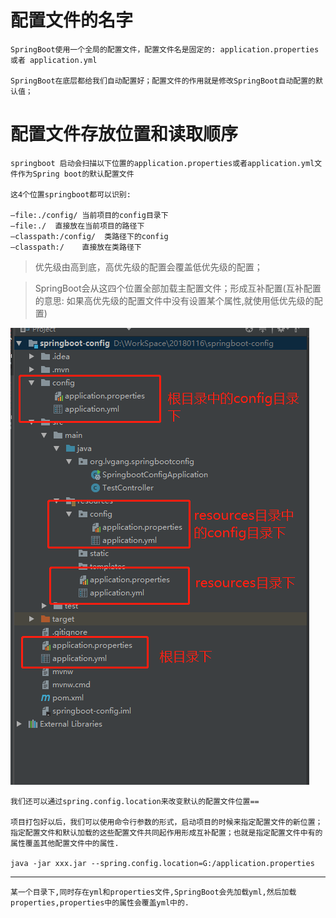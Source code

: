 # 配置文件的名字

    SpringBoot使用一个全局的配置文件，配置文件名是固定的: application.properties 或者 application.yml

    SpringBoot在底层都给我们自动配置好；配置文件的作用就是修改SpringBoot自动配置的默认值；

# 配置文件存放位置和读取顺序

    springboot 启动会扫描以下位置的application.properties或者application.yml文件作为Spring boot的默认配置文件

    这4个位置springboot都可以识别:
    
    –file:./config/ 当前项目的config目录下
    –file:./  直接放在当前项目的路径下
    –classpath:/config/  类路径下的config
    –classpath:/    直接放在类路径下

>优先级由高到底，高优先级的配置会覆盖低优先级的配置；

>SpringBoot会从这四个位置全部加载主配置文件；形成互补配置(互补配置的意思: 如果高优先级的配置文件中没有设置某个属性,就使用低优先级的配置)

![](../pics/springboot配置文件存放位置.png)

    我们还可以通过spring.config.location来改变默认的配置文件位置==

    项目打包好以后，我们可以使用命令行参数的形式，启动项目的时候来指定配置文件的新位置；
    指定配置文件和默认加载的这些配置文件共同起作用形成互补配置；也就是指定配置文件中有的属性覆盖其他配置文件中的属性.

    java -jar xxx.jar --spring.config.location=G:/application.properties

---

    某一个目录下,同时存在yml和properties文件,SpringBoot会先加载yml,然后加载properties,properties中的属性会覆盖yml中的.
